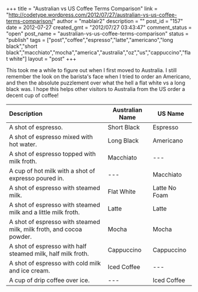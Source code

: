 +++
title = "Australian vs US Coffee Terms Comparison"
link = "http://codetype.wordpress.com/2012/07/27/australian-vs-us-coffee-terms-comparison/"
author = "mablair2"
description = ""
post_id = "157"
date = 2012-07-27
created_gmt = "2012/07/27 03:43:47"
comment_status = "open"
post_name = "australian-vs-us-coffee-terms-comparison"
status = "publish"
tags = ["post","coffee","espresso","latte","americano","long black","short black","macchiato","mocha","america","australia","oz","us","cappuccino","flat white"]
layout = "post"
+++

This took me a while to figure out when I first moved to Australia. I still remember the look on the barista's face when I tried to order an Americano, and then the absolute puzzlement over what the hell a flat white vs a long black was. I hope this helps other visitors to Australia from the US order a decent cup of coffee!

|Description|Australian Name|US Name|
|:--- | --- | ---|
|A shot of espresso.|Short Black|Espresso|
|A shot of espresso mixed with hot water.|Long Black|Americano||
|A shot of espresso topped with milk froth.|Macchiato|\---|
|A cup of hot milk with a shot of expresso poured in.|\---|Macchiato|
|A shot of espresso with steamed milk.|Flat White|Latte No Foam|
|A shot of espresso with steamed milk and a little milk froth.|Latte|Latte|
|A shot of espresso with steamed milk, milk froth, and cocoa powder.|Mocha|Mocha|
|A shot of espresso with half steamed milk, half milk froth.|Cappuccino|Cappuccino|
|A shot of espresso with cold milk and ice cream.|Iced Coffee|\---|
|A cup of drip coffee over ice.|\---|Iced Coffee|
